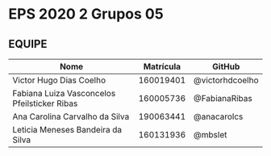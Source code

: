 # EPS 2020 2 Grupos 05

## EQUIPE

|Nome|Matrícula|GitHub|
|---|---|---|
|Victor Hugo Dias Coelho| 160019401|@victorhdcoelho|
|Fabiana Luiza Vasconcelos Pfeilsticker Ribas|160005736|@FabianaRibas|
|Ana Carolina Carvalho da Silva|190063441|@anacarolcs|
|Leticia Meneses Bandeira da Silva|160131936|@mbslet|
